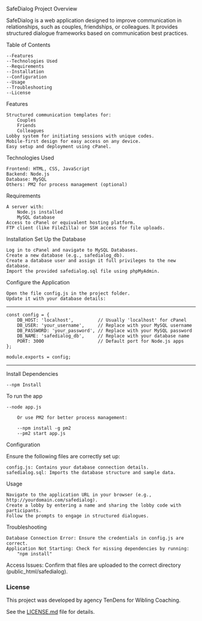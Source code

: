 SafeDialog
Project Overview

SafeDialog is a web application designed to improve communication in relationships, such as couples, friendships, or colleagues.
It provides structured dialogue frameworks based on communication best practices.

Table of Contents

    --Features
    --Technologies Used
    --Requirements
    --Installation
    --Configuration
    --Usage
    --Troubleshooting
    --License
	
	
Features

    Structured communication templates for:
        Couples
        Friends
        Colleagues
    Lobby system for initiating sessions with unique codes.
    Mobile-first design for easy access on any device.
    Easy setup and deployment using cPanel.
	
	
Technologies Used

    Frontend: HTML, CSS, JavaScript
    Backend: Node.js
    Database: MySQL
    Others: PM2 for process management (optional)
	

Requirements

    A server with:
        Node.js installed
        MySQL database
    Access to cPanel or equivalent hosting platform.
    FTP client (like FileZilla) or SSH access for file uploads.
	

Installation
 Set Up the Database

    Log in to cPanel and navigate to MySQL Databases.
    Create a new database (e.g., safedialog_db).
    Create a database user and assign it full privileges to the new database.
    Import the provided safedialog.sql file using phpMyAdmin.

 Configure the Application

    Open the file config.js in the project folder.
    Update it with your database details:
------------------------------------------------------------------------------
	const config = {
		DB_HOST: 'localhost',         // Usually 'localhost' for cPanel
		DB_USER: 'your_username',     // Replace with your MySQL username
		DB_PASSWORD: 'your_password', // Replace with your MySQL password
		DB_NAME: 'safedialog_db',     // Replace with your database name
		PORT: 3000                    // Default port for Node.js apps
	};

	module.exports = config;
	
-----------------------------------------------------------------------------
	
 Install Dependencies
	
	--npm Install
	


 To run the app

	--node app.js

		Or use PM2 for better process management:

		--npm install -g pm2
		--pm2 start app.js

Configuration

Ensure the following files are correctly set up:

    config.js: Contains your database connection details.
    safedialog.sql: Imports the database structure and sample data.
	
	
Usage

    Navigate to the application URL in your browser (e.g., http://yourdomain.com/safedialog).
    Create a lobby by entering a name and sharing the lobby code with participants.
    Follow the prompts to engage in structured dialogues.
	
Troubleshooting

    Database Connection Error: Ensure the credentials in config.js are correct.
    Application Not Starting: Check for missing dependencies by running:
		"npm install"

Access Issues: Confirm that files are uploaded to the correct directory (public_html/safedialog).



### License

This project was developed by agency TenDens for Wibling Coaching.

See the [LICENSE.md](LICENSE.md) file for details.


